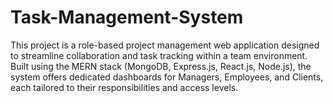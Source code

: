 # Task-Management-System
This project is a role-based project management web application designed to streamline collaboration and task tracking within a team environment. Built using the MERN stack (MongoDB, Express.js, React.js, Node.js), the system offers dedicated dashboards for Managers, Employees, and Clients, each tailored to their responsibilities and access levels.
